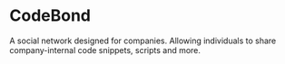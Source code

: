 # CodeBond
A social network designed for companies. Allowing individuals to share company-internal code snippets, scripts and more.
